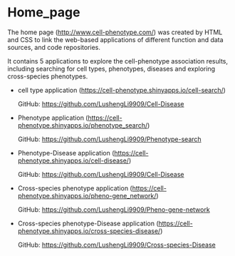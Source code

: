 # Home_page
The home page (http://www.cell-phenotype.com/) was created by HTML and CSS to link the web-based applications of different function and data sources, and code
repositories.

It contains 5 applications to explore the cell-phenotype association results, including searching for cell types, phenotypes, diseases and
exploring cross-species phenotypes.


- cell type application (https://cell-phenotype.shinyapps.io/cell-search/)

  GitHub: https://github.com/LushengLi9909/Cell-Disease
- Phenotype application (https://cell-phenotype.shinyapps.io/phenotype_search/)

  GitHub: https://github.com/LushengLi9909/Phenotype-search
- Phenotype-Disease application (https://cell-phenotype.shinyapps.io/cell-disease/)

  GitHub: https://github.com/LushengLi9909/Cell-Disease
- Cross-species phenotype application (https://cell-phenotype.shinyapps.io/pheno-gene_network/)
  
  GitHub: https://github.com/LushengLi9909/Pheno-gene-network
- Cross-species phenotype-Disease application (https://cell-phenotype.shinyapps.io/cross-species-disease/)
  
  GitHub: https://github.com/LushengLi9909/Cross-species-Disease
